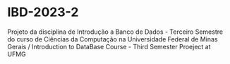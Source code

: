 # IBD-2023-2
Projeto da disciplina de Introdução a Banco de Dados - Terceiro Semestre do curso de Ciências da Computação na Universidade Federal de Minas Gerais / Introduction to DataBase Course - Third Semester Proeject at UFMG
